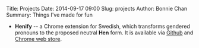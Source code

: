Title: Projects
Date: 2014-09-17 09:00
Slug: projects
Author: Bonnie Chan
Summary: Things I've made for fun

* **Henify** -- a Chrome extension for Swedish, which transforms gendered pronouns to the proposed neutral **Hen** form. It is available via [Github](https://github.com/livinghood/henify) and [Chrome web store](https://chrome.google.com/webstore/detail/henify/kohmdkaoejjinoifaollfoggdbimiini). 
